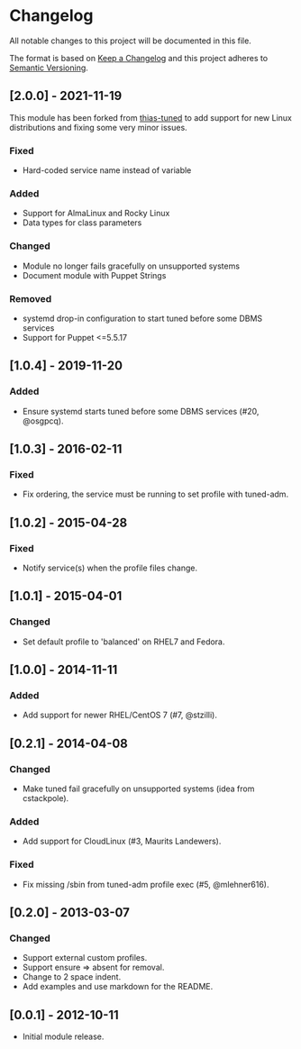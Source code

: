 # Changelog

All notable changes to this project will be documented in this file.

The format is based on [Keep a Changelog](http://keepachangelog.com/en/1.0.0/) and this project adheres to [Semantic Versioning](https://semver.org/spec/v2.0.0.html).

## [2.0.0] - 2021-11-19

This module has been forked from [thias-tuned](https://github.com/thias/puppet-tuned) to add support for new Linux distributions and fixing some very minor issues.

### Fixed
* Hard-coded service name instead of variable

### Added
* Support for AlmaLinux and Rocky Linux
* Data types for class parameters

### Changed
* Module no longer fails gracefully on unsupported systems
* Document module with Puppet Strings

### Removed
* systemd drop-in configuration to start tuned before some DBMS services
* Support for Puppet <=5.5.17


## [1.0.4] - 2019-11-20
### Added
* Ensure systemd starts tuned before some DBMS services (#20, @osgpcq).


## [1.0.3] - 2016-02-11
### Fixed
* Fix ordering, the service must be running to set profile with tuned-adm.


## [1.0.2] - 2015-04-28
### Fixed
* Notify service(s) when the profile files change.


## [1.0.1] - 2015-04-01
### Changed
* Set default profile to 'balanced' on RHEL7 and Fedora.


## [1.0.0] - 2014-11-11
### Added
* Add support for newer RHEL/CentOS 7 (#7, @stzilli).


## [0.2.1] - 2014-04-08
### Changed
* Make tuned fail gracefully on unsupported systems (idea from cstackpole).

### Added
* Add support for CloudLinux (#3, Maurits Landewers).

### Fixed
* Fix missing /sbin from tuned-adm profile exec (#5, @mlehner616).


## [0.2.0] - 2013-03-07
### Changed
* Support external custom profiles.
* Support ensure => absent for removal.
* Change to 2 space indent.
* Add examples and use markdown for the README.


## [0.0.1] - 2012-10-11
* Initial module release.
